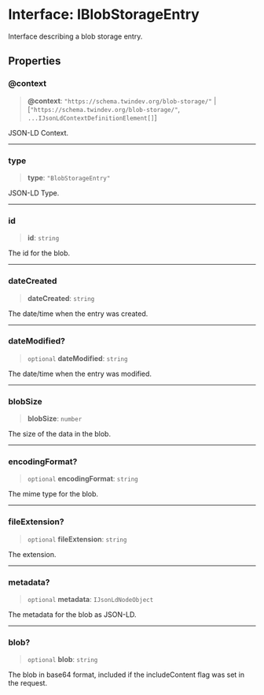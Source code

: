 # Interface: IBlobStorageEntry

Interface describing a blob storage entry.

## Properties

### @context

> **@context**: `"https://schema.twindev.org/blob-storage/"` \| \[`"https://schema.twindev.org/blob-storage/"`, `...IJsonLdContextDefinitionElement[]`\]

JSON-LD Context.

***

### type

> **type**: `"BlobStorageEntry"`

JSON-LD Type.

***

### id

> **id**: `string`

The id for the blob.

***

### dateCreated

> **dateCreated**: `string`

The date/time when the entry was created.

***

### dateModified?

> `optional` **dateModified**: `string`

The date/time when the entry was modified.

***

### blobSize

> **blobSize**: `number`

The size of the data in the blob.

***

### encodingFormat?

> `optional` **encodingFormat**: `string`

The mime type for the blob.

***

### fileExtension?

> `optional` **fileExtension**: `string`

The extension.

***

### metadata?

> `optional` **metadata**: `IJsonLdNodeObject`

The metadata for the blob as JSON-LD.

***

### blob?

> `optional` **blob**: `string`

The blob in base64 format, included if the includeContent flag was set in the request.
